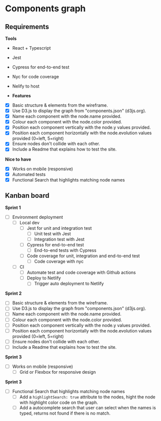 # Components graph

## Requirements

**Tools**

- React + Typescript
- Jest
- Cypress for end-to-end test
- Nyc for code coverage
- Nelify to host

- **Features**

- [x] Basic structure & elements from the wireframe.
- [x] Use D3.js to display the graph from "components.json" (d3js.org).
- [x] Name each component with the node.name provided.
- [x] Colour each component with the node.color provided.
- [x] Position each component vertically with the node.y values provided.
- [x] Position each component horizontally with the node.evolution values provided (0=left, 5=right)
- [x] Ensure nodes don't collide with each other.
- [x] Include a Readme that explains how to test the site.

**Nice to have**

- [x] Works on mobile (responsive)
- [x] Automated tests
- [x] Functional Search that highlights matching node names

## Kanban board

**Sprint 1**

- [ ] Environment deployment
  - [ ] Local dev
    - [ ] Jest for unit and integration test
      - [ ] Unit test with Jest
      - [ ] Integration test with Jest
    - [ ] Cypress for end-to-end test
      - [ ] End-to-end tests with Cypress
    - [ ] Code coverage for unit, integration and end-to-end test
      - [ ] Code coverage with nyc
  - [ ] CI
    - [ ] Automate test and code coverage with Github actions
    - [ ] Deploy to Netlify
      - [ ] Trigger auto deployment to Netlify

**Sprint 2**

- [ ] Basic structure & elements from the wireframe.
- [ ] Use D3.js to display the graph from "components.json" (d3js.org).
- [ ] Name each component with the node.name provided.
- [ ] Colour each component with the node.color provided.
- [ ] Position each component vertically with the node.y values provided.
- [ ] Position each component horizontally with the node.evolution values provided (0=left, 5=right)
- [ ] Ensure nodes don't collide with each other.
- [ ] Include a Readme that explains how to test the site.

**Sprint 3**

- [ ] Works on mobile (responsive)
  - [ ] Grid or Flexbox for responsive design

**Sprint 3**

- [ ] Functional Search that highlights matching node names
  - [ ] Add a `highlightSearch: true` attribute to the nodes, hight the node with highlight color code on the graph.
  - [ ] Add a autocomplete search that user can select when the names is typed, returns not found if there is no match.
